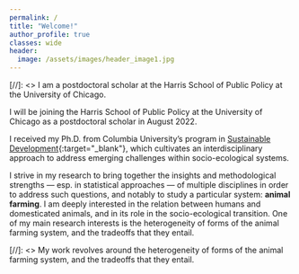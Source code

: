 ```yaml
---
permalink: /
title: "Welcome!"
author_profile: true
classes: wide
header:
  image: /assets/images/header_image1.jpg
---
```


[//]: <> I am a postdoctoral scholar at the Harris School of Public Policy at the University of Chicago.

I will be joining the Harris School of Public Policy at the University of Chicago as a postdoctoral scholar in August 2022.

I received my Ph.D. from Columbia University’s program in [Sustainable Development](https://www.sipa.columbia.edu/academics/programs/phd-sustainable-development){:target="_blank"}, which cultivates an interdisciplinary approach to address emerging challenges within socio-ecological systems.

I strive in my research to bring together the insights and methodological strengths — esp. in statistical approaches — of multiple disciplines in order to address such questions, and notably to study a particular system: **animal farming**. I am deeply interested in the relation between humans and domesticated animals, and in its role in the socio-ecological transition. One of my main research interests is the heterogeneity of forms of the animal farming system, and the tradeoffs that they entail.

[//]: <>  My work revolves around the heterogeneity of forms of the animal farming system, and the tradeoffs that they entail.

